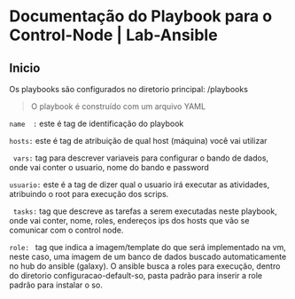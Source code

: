 # Documentação do Playbook para o Control-Node | Lab-Ansible

## Inicio

Os playbooks são configurados no diretorio principal: /playbooks

> O playbook é construído com um arquivo YAML

` name  : ` este é tag de identificação do playbook

` hosts: ` este é tag de atribuição de qual host (máquina) você vai utilizar

` vars:` tag para descrever variaveis para configurar o bando de dados, onde vai conter o usuario, nome do bando e password

` usuario: ` este é a tag de dizer qual o usuario irá executar as atividades, atribuindo o root para execução dos scrips.

` tasks:` tag que descreve as tarefas a serem executadas neste playbook, onde vai conter, nome, roles, endereços ips dos hosts que vão se comunicar com o control node.

`role: ` tag que indica a imagem/template do que será implementado na vm, neste caso, uma imagem de um banco de dados buscado automaticamente no hub do ansible (galaxy). O ansible busca a roles para execução, dentro do diretorio configuracao-default-so, pasta padrão para inserir a role padrão para instalar o so.